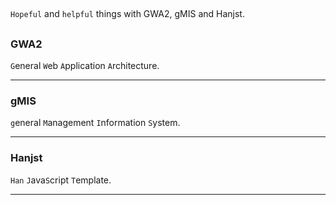 
##
`Hopeful` and `helpful` things with GWA2, gMIS and Hanjst.
##

### GWA2

`G`eneral `W`eb `A`pplication `A`rchitecture.

---
### gMIS
`g`eneral `M`anagement `I`nformation `S`ystem.

---

### Hanjst

`Han` `J`ava`S`cript `T`emplate.

---

<!--stackedit_data:
eyJoaXN0b3J5IjpbMTIxMjg2NzY3OSwyMDcyMjU5MTNdfQ==
-->